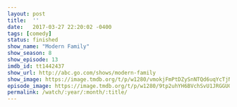 ```yaml
---
layout: post
title:  ''
date:   2017-03-27 22:20:02 -0400
tags: [comedy]
status: finished
show_name: "Modern Family"
show_season: 8
show_episode: 13
imdb_id: tt1442437
show_url: http://abc.go.com/shows/modern-family
show_image: https://image.tmdb.org/t/p/w1280/vmokjFmPtDZySnNTQd6uqYcTjNF.jpg
episode_image: https://image.tmdb.org/t/p/w1280/9tp2uhYH6BVchSvU1JRGGUGinPg.jpg
permalink: /watch/:year/:month/:title/
---
```

